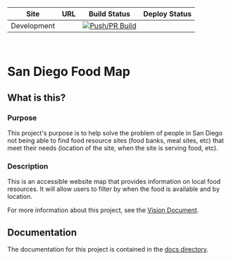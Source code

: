 Site | URL | Build Status | Deploy Status
--- |--- |:---:|:---:|
Development | | [![Push/PR Build](https://github.com/pmelendez2/sandiego-food-map/actions/workflows/build_on_push_or_pullrequest.yml/badge.svg)](https://github.com/pmelendez2/sandiego-food-map/actions/workflows/build_on_push_or_pullrequest.yml) | |
<br />

# San Diego Food Map

## What is this? 

### Purpose
This project's purpose is to help solve the problem of people in San Diego not being able to find food resource sites (food banks, meal sites, etc) that meet their needs (location of the site, when the site is serving food, etc).

### Description
This is an accessible website map that provides information on local food resources. It will allow users to filter by when the food is available and by location.

For more information about this project, see the [Vision Document](https://docs.google.com/document/d/17gLcOsIkj5dYUBavhsuP_Y5yFr_2VuLPPJmbOG2pJ8c/edit?usp=sharing).

## Documentation

The documentation for this project is contained in the [docs directory](/docs/).
